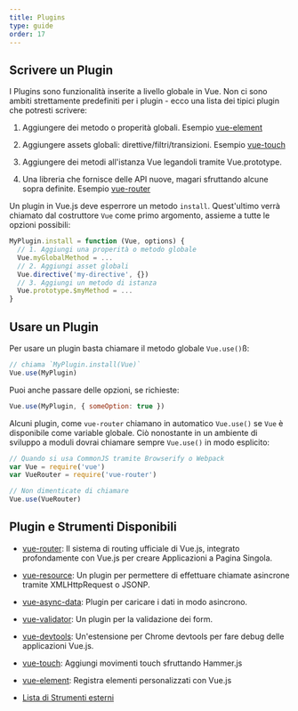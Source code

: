```yaml
---
title: Plugins
type: guide
order: 17
---
```




## Scrivere un Plugin

I Plugins sono funzionalità inserite a livello globale in Vue. Non ci sono ambiti strettamente predefiniti per i plugin - ecco una lista dei tipici plugin che potresti scrivere:

1. Aggiungere dei metodo o properità globali. Esempio [vue-element](https://github.com/vuejs/vue-element)

2. Aggiungere assets globali: direttive/filtri/transizioni. Esempio [vue-touch](https://github.com/vuejs/vue-touch)

3. Aggiungere dei metodi all'istanza Vue legandoli tramite Vue.prototype.

4. Una libreria che fornisce delle API nuove, magari sfruttando alcune sopra definite. Esempio [vue-router](https://github.com/vuejs/vue-router)

Un plugin in Vue.js deve esperrore un metodo `install`. Quest'ultimo verrà chiamato dal costruttore `Vue` come primo argomento, assieme a tutte le opzioni possibili:

``` js
MyPlugin.install = function (Vue, options) {
  // 1. Aggiungi una properità o metodo globale
  Vue.myGlobalMethod = ...
  // 2. Aggiungi asset globali
  Vue.directive('my-directive', {})
  // 3. Aggiungi un metodo di istanza
  Vue.prototype.$myMethod = ...
}
```

## Usare un Plugin

Per usare un plugin basta chiamare il metodo globale `Vue.use()`ß:

``` js
// chiama `MyPlugin.install(Vue)`
Vue.use(MyPlugin)
```

Puoi anche passare delle opzioni, se richieste:

``` js
Vue.use(MyPlugin, { someOption: true })
```

Alcuni plugin, come `vue-router` chiamano in automatico `Vue.use()` se `Vue` è disponibile come variable globale. Ciò nonostante in un ambiente di sviluppo a moduli dovrai chiamare sempre `Vue.use()` in modo esplicito:

``` js
// Quando si usa CommonJS tramite Browserify o Webpack
var Vue = require('vue')
var VueRouter = require('vue-router')

// Non dimenticate di chiamare
Vue.use(VueRouter)
```

## Plugin e Strumenti Disponibili

- [vue-router](https://github.com/vuejs/vue-router): Il sistema di routing ufficiale di Vue.js, integrato profondamente con Vue.js per creare Applicazioni a Pagina Singola.

- [vue-resource](https://github.com/vuejs/vue-resource): Un plugin per permettere di effettuare chiamate asincrone tramite XMLHttpRequest o JSONP.

- [vue-async-data](https://github.com/vuejs/vue-async-data): Plugin per caricare i dati in modo asincrono.

- [vue-validator](https://github.com/vuejs/vue-validator): Un plugin per la validazione dei form.

- [vue-devtools](https://github.com/vuejs/vue-devtools): Un'estensione per Chrome devtools per fare debug delle applicazioni Vue.js.

- [vue-touch](https://github.com/vuejs/vue-touch): Aggiungi movimenti touch sfruttando Hammer.js

- [vue-element](https://github.com/vuejs/vue-element): Registra elementi personalizzati con Vue.js

- [Lista di Strumenti esterni](https://github.com/vuejs/vue/wiki/User-Contributed-Components-&-Tools)
